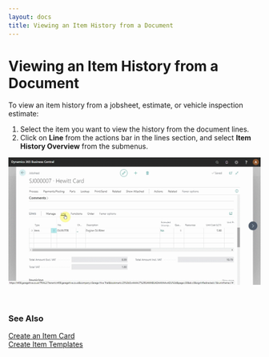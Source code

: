 ```yaml
---
layout: docs
title: Viewing an Item History from a Document
---
```


# Viewing an Item History from a Document

To view an item history from a jobsheet, estimate, or vehicle inspection estimate:
1. Select the item you want to view the history from the document lines.
2. Click on **Line** from the actions bar in the lines section, and select **Item History Overview** from the submenus.

![](media/garagehive-item-history-overview.gif)

<br>

### **See Also**

[Create an Item Card](garagehive-create-an-item-card.html) \
[Create Item Templates](create-item-templates.html)